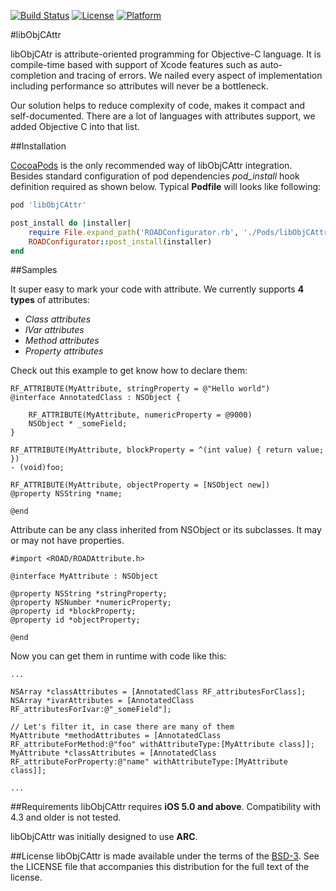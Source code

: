 [![Build Status](https://api.travis-ci.org/epam/lib-obj-c-attr.png)](https://travis-ci.org/epam/lib-obj-c-attr) [![License](https://go-shields.herokuapp.com/license-BSD%203-blue.png)](http://opensource.org/licenses/BSD-3-Clause) [![Platform](https://cocoapod-badges.herokuapp.com/p/ROADFramework/badge.png)](https://github.com/epam/road-ios-framework/)


#libObjCAttr

libObjCAtr is attribute-oriented programming for Objective-C language. It is compile-time based with support of Xcode features such as auto-completion and tracing of errors. We nailed every aspect of implementation including performance so attributes will never be a bottleneck.

Our solution helps to reduce complexity of code, makes it compact and self-documented. There are a lot of languages with attributes support, we added Objective C into that list.

##Installation

[CocoaPods](http://cocoapods.org) is the only recommended way of libObjCAttr integration. Besides standard configuration of pod dependencies *pod_install* hook definition required as shown below. Typical **Podfile** will looks like following:

```ruby
pod 'libObjCAttr'

post_install do |installer|
    require File.expand_path('ROADConfigurator.rb', './Pods/libObjCAttr/libObjCAttr/Resources/')
    ROADConfigurator::post_install(installer)
end
```


##Samples

It super easy to mark your code with attribute. We currently supports **4 types** of attributes:

* *Class attributes*
* *IVar attributes*
* *Method attributes*
* *Property attributes*

Check out this example to get know how to declare them:

```objc
RF_ATTRIBUTE(MyAttribute, stringProperty = @"Hello world")
@interface AnnotatedClass : NSObject {

    RF_ATTRIBUTE(MyAttribute, numericProperty = @9000)
    NSObject * _someField;
}

RF_ATTRIBUTE(MyAttribute, blockProperty = ^(int value) { return value; })
- (void)foo;

RF_ATTRIBUTE(MyAttribute, objectProperty = [NSObject new])
@property NSString *name;

@end
```

Attribute can be any class inherited from NSObject or its subclasses. It may or may not have properties.
```objc
#import <ROAD/ROADAttribute.h>

@interface MyAttribute : NSObject

@property NSString *stringProperty;
@property NSNumber *numericProperty;
@property id *blockProperty;
@property id *objectProperty;

@end
```

Now you can get them in runtime with code like this:

```objc
...

NSArray *classAttributes = [AnnotatedClass RF_attributesForClass];
NSArray *ivarAttributes = [AnnotatedClass RF_attributesForIvar:@"_someField"];

// Let's filter it, in case there are many of them
MyAttribute *methodAttributes = [AnnotatedClass RF_attributeForMethod:@"foo" withAttributeType:[MyAttribute class]];
MyAttribute *classAttributes = [AnnotatedClass RF_attributeForProperty:@"name" withAttributeType:[MyAttribute class]];

...
```

##Requirements
libObjCAttr requires **iOS 5.0 and above**. Compatibility with 4.3 and older is not tested.

libObjCAttr was initially designed to use **ARC**.

##License
libObjCAttr is made available under the terms of the [BSD-3](http://opensource.org/licenses/BSD-3-Clause). See the LICENSE file that accompanies this distribution for the full text of the license.

